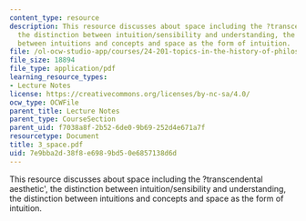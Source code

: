 ```yaml
---
content_type: resource
description: This resource discusses about space including the ?transcendental aesthetic',
  the distinction between intuition/sensibility and understanding, the distinction
  between intuitions and concepts and space as the form of intuition.
file: /ol-ocw-studio-app/courses/24-201-topics-in-the-history-of-philosophy-kant-fall-2005/7e9bba2d38f8e6989bd50e6857138d6d_3_space.pdf
file_size: 18894
file_type: application/pdf
learning_resource_types:
- Lecture Notes
license: https://creativecommons.org/licenses/by-nc-sa/4.0/
ocw_type: OCWFile
parent_title: Lecture Notes
parent_type: CourseSection
parent_uid: f7038a8f-2b52-6de0-9b69-252d4e671a7f
resourcetype: Document
title: 3_space.pdf
uid: 7e9bba2d-38f8-e698-9bd5-0e6857138d6d
---
```

This resource discusses about space including the ?transcendental aesthetic', the distinction between intuition/sensibility and understanding, the distinction between intuitions and concepts and space as the form of intuition.